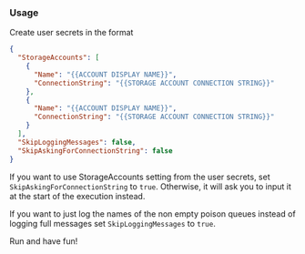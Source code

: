 ### Usage
Create user secrets in the format

```json
{
  "StorageAccounts": [
    {
      "Name": "{{ACCOUNT DISPLAY NAME}}",
      "ConnectionString": "{{STORAGE ACCOUNT CONNECTION STRING}}"
    },
    {
      "Name": "{{ACCOUNT DISPLAY NAME}}",
      "ConnectionString": "{{STORAGE ACCOUNT CONNECTION STRING}}"
    }
  ],
  "SkipLoggingMessages": false,
  "SkipAskingForConnectionString": false
}
```

If you want to use StorageAccounts setting from the user secrets, set `SkipAskingForConnectionString` to `true`. Otherwise, it will ask you to input it at the start of the execution instead.

If you want to just log the names of the non empty poison queues instead of logging full messages set `SkipLoggingMessages` to `true`.

Run and have fun!